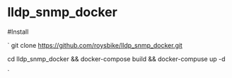 # lldp_snmp_docker
#Install

`
git clone https://github.com/roysbike/lldp_snmp_docker.git

cd lldp_snmp_docker && docker-compose build && docker-compuse up -d

`
